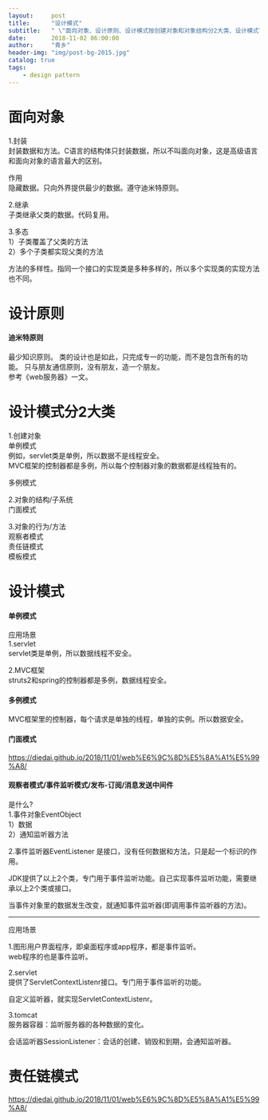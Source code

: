 ```yaml
---
layout:     post
title:      "设计模式"
subtitle:   " \"面向对象、设计原则、设计模式按创建对象和对象结构分2大类、设计模式\""
date:       2018-11-02 06:00:00
author:     "青乡"
header-img: "img/post-bg-2015.jpg"
catalog: true
tags:
    - design pattern
---
```


# 面向对象
1.封装  
封装数据和方法。C语言的结构体只封装数据，所以不叫面向对象，这是高级语言和面向对象的语言最大的区别。

作用  
隐藏数据。只向外界提供最少的数据。遵守迪米特原则。

2.继承  
子类继承父类的数据。代码复用。

3.多态  
1）子类覆盖了父类的方法  
2）多个子类都实现父类的方法

方法的多样性。指同一个接口的实现类是多种多样的，所以多个实现类的实现方法也不同。

# 设计原则
#### 迪米特原则
最少知识原则。 类的设计也是如此，只完成专一的功能，而不是包含所有的功能。
只与朋友通信原则，没有朋友，造一个朋友。  
参考《web服务器》一文。

# 设计模式分2大类
1.创建对象  
单例模式  
例如，servlet类是单例，所以数据不是线程安全。  
MVC框架的控制器都是多例，所以每个控制器对象的数据都是线程独有的。


多例模式





2.对象的结构/子系统  
门面模式

3.对象的行为/方法  
观察者模式   
责任链模式  
模板模式

# 设计模式
#### 单例模式
应用场景  
1.servlet  
servlet类是单例，所以数据线程不安全。

2.MVC框架  
struts2和spring的控制器都是多例，数据线程安全。

#### 多例模式
MVC框架里的控制器，每个请求是单独的线程，单独的实例。所以数据安全。

#### 门面模式
https://diedai.github.io/2018/11/01/web%E6%9C%8D%E5%8A%A1%E5%99%A8/

#### 观察者模式/事件监听模式/发布-订阅/消息发送中间件
是什么?  
1.事件对象EventObject  
1）数据    
2）通知监听器方法  

2.事件监听器EventListener
是接口，没有任何数据和方法，只是起一个标识的作用。

JDK提供了以上2个类，专门用于事件监听功能。自己实现事件监听功能，需要继承以上2个类或接口。

当事件对象里的数据发生改变，就通知事件监听器(即调用事件监听器的方法)。

---
应用场景

1.图形用户界面程序，即桌面程序或app程序，都是事件监听。  
web程序的也是事件监听。

2.servlet  
提供了ServletContextListenr接口。专门用于事件监听的功能。  

自定义监听器，就实现ServletContextListenr。

3.tomcat  
服务器容器：监听服务器的各种数据的变化。


会话监听器SessionListener：会话的创建、销毁和到期，会通知监听器。


# 责任链模式
https://diedai.github.io/2018/11/01/web%E6%9C%8D%E5%8A%A1%E5%99%A8/

